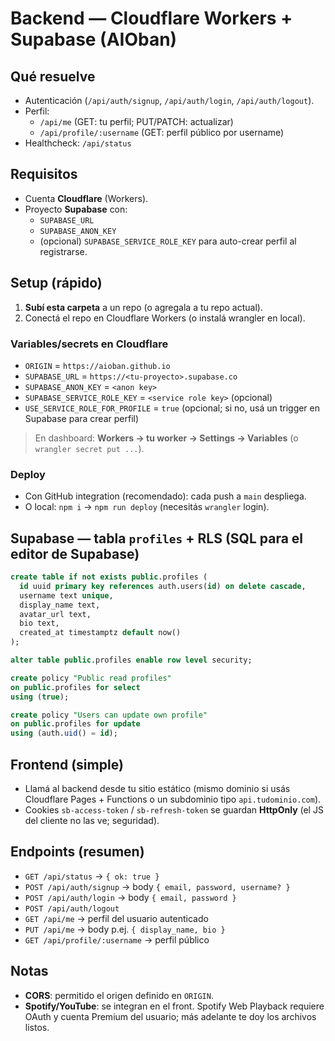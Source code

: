 # Backend — Cloudflare Workers + Supabase (AIOban)

## Qué resuelve
- Autenticación (`/api/auth/signup`, `/api/auth/login`, `/api/auth/logout`).
- Perfil:
  - `/api/me` (GET: tu perfil; PUT/PATCH: actualizar)
  - `/api/profile/:username` (GET: perfil público por username)
- Healthcheck: `/api/status`

## Requisitos
- Cuenta **Cloudflare** (Workers).
- Proyecto **Supabase** con:
  - `SUPABASE_URL`
  - `SUPABASE_ANON_KEY`
  - (opcional) `SUPABASE_SERVICE_ROLE_KEY` para auto-crear perfil al registrarse.

## Setup (rápido)
1. **Subí esta carpeta** a un repo (o agregala a tu repo actual).
2. Conectá el repo en Cloudflare Workers (o instalá wrangler en local).

### Variables/secrets en Cloudflare
- `ORIGIN` = `https://aioban.github.io`
- `SUPABASE_URL` = `https://<tu-proyecto>.supabase.co`
- `SUPABASE_ANON_KEY` = `<anon key>`
- `SUPABASE_SERVICE_ROLE_KEY` = `<service role key>` (opcional)
- `USE_SERVICE_ROLE_FOR_PROFILE` = `true` (opcional; si no, usá un trigger en Supabase para crear perfil)

> En dashboard: **Workers → tu worker → Settings → Variables** (o `wrangler secret put ...`).

### Deploy
- Con GitHub integration (recomendado): cada push a `main` despliega.  
- O local: `npm i` → `npm run deploy` (necesitás `wrangler` login).

## Supabase — tabla `profiles` + RLS (SQL para el editor de Supabase)
```sql
create table if not exists public.profiles (
  id uuid primary key references auth.users(id) on delete cascade,
  username text unique,
  display_name text,
  avatar_url text,
  bio text,
  created_at timestamptz default now()
);

alter table public.profiles enable row level security;

create policy "Public read profiles"
on public.profiles for select
using (true);

create policy "Users can update own profile"
on public.profiles for update
using (auth.uid() = id);
```

## Frontend (simple)
- Llamá al backend desde tu sitio estático (mismo dominio si usás Cloudflare Pages + Functions o un subdominio tipo `api.tudominio.com`).  
- Cookies `sb-access-token` / `sb-refresh-token` se guardan **HttpOnly** (el JS del cliente no las ve; seguridad).

## Endpoints (resumen)
- `GET /api/status` → `{ ok: true }`
- `POST /api/auth/signup` → body `{ email, password, username? }`
- `POST /api/auth/login` → body `{ email, password }`
- `POST /api/auth/logout`
- `GET /api/me` → perfil del usuario autenticado
- `PUT /api/me` → body p.ej. `{ display_name, bio }`
- `GET /api/profile/:username` → perfil público

## Notas
- **CORS**: permitido el origen definido en `ORIGIN`.  
- **Spotify/YouTube**: se integran en el front. Spotify Web Playback requiere OAuth y cuenta Premium del usuario; más adelante te doy los archivos listos.
